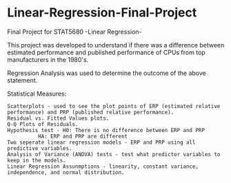 # Linear-Regression-Final-Project
Final Project for STAT5680 -Linear Regression-

This project was developed to understand if there was a difference between estimated performance and published performance of CPUs from top manufacturers in the 1980's.

Regression Analysis was used to determine the outcome of the above statement.

Statistical Measures:

	Scatterplots - used to see the plot points of ERP (estimated relative performance) and PRP (published relative performance).
	Residual vs. Fitted Values plots.
	Q-Q Plots of Residuals.
 	Hypothesis test - H0: There is no difference between ERP and PRP
			  HA: ERP and PRP are different
	Two seperate linear regression models - ERP and PRP using all predictive variables.
 	Analysis of Variance (ANOVA) tests - test what predictor variables to keep in the models.
	Linear Regression Assunmptions - linearity, constant variance, independence, and normal distribution.
